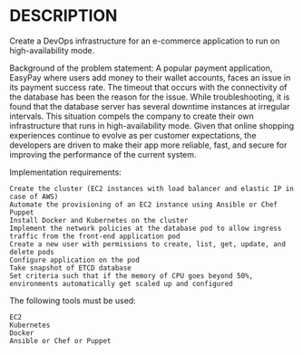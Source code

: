 # DESCRIPTION

Create a DevOps infrastructure for an e-commerce application to run on high-availability mode.

Background of the problem statement:
A popular payment application, EasyPay where users add money to their wallet accounts, faces an issue in its payment success rate. The timeout that occurs with
the connectivity of the database has been the reason for the issue.
While troubleshooting, it is found that the database server has several downtime instances at irregular intervals. This situation compels the company to create their own infrastructure that runs in high-availability mode.
Given that online shopping experiences continue to evolve as per customer expectations, the developers are driven to make their app more reliable, fast, and secure for improving the performance of the current system.

Implementation requirements:

    Create the cluster (EC2 instances with load balancer and elastic IP in case of AWS)
    Automate the provisioning of an EC2 instance using Ansible or Chef Puppet
    Install Docker and Kubernetes on the cluster
    Implement the network policies at the database pod to allow ingress traffic from the front-end application pod
    Create a new user with permissions to create, list, get, update, and delete pods
    Configure application on the pod
    Take snapshot of ETCD database
    Set criteria such that if the memory of CPU goes beyond 50%, environments automatically get scaled up and configured

The following tools must be used:

    EC2
    Kubernetes
    Docker
    Ansible or Chef or Puppet
